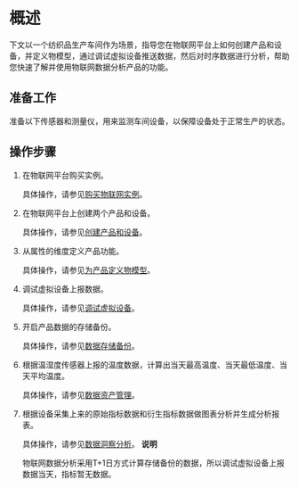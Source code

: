 概述 
=======================

下文以一个纺织品生产车间作为场景，指导您在物联网平台上如何创建产品和设备，并定义物模型，通过调试虚拟设备推送数据，然后对时序数据进行分析，帮助您快速了解并使用物联网数据分析产品的功能。

准备工作 
-------------------------

准备以下传感器和测量仪，用来监测车间设备，以保障设备处于正常生产的状态。



操作步骤 
-------------------------

1. 在物联网平台购买实例。

   具体操作，请参见[购买物联网实例]()。
   

2. 在物联网平台上创建两个产品和设备。

   具体操作，请参见[创建产品和设备]()。
   

3. 从属性的维度定义产品功能。

   具体操作，请参见[为产品定义物模型]()。
   

4. 调试虚拟设备上报数据。

   具体操作，请参见[调试虚拟设备]()。
   

5. 开启产品数据的存储备份。

   具体操作，请参见[数据存储备份](https://yuque.antfin.com/la/la_prd/cvuo9w/edit#BpLFd)。
   

6. 根据温湿度传感器上报的温度数据，计算出当天最高温度、当天最低温度、当天平均温度。

   具体操作，请参见[数据资产管理]()。
   

7. 根据设备采集上来的原始指标数据和衍生指标数据做图表分析并生成分析报表。

   具体操作，请参见[数据洞察分析]()。
   **说明**

   物联网数据分析采用T+1日方式计算存储备份的数据，所以调试虚拟设备上报数据当天，指标暂无数据。
   




